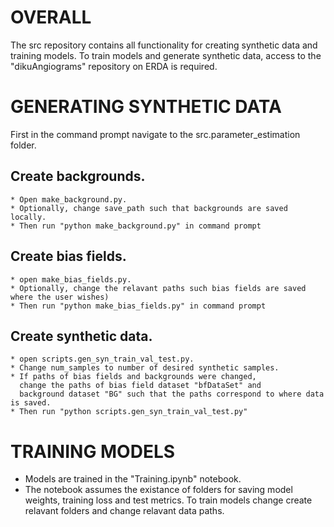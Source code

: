 # OVERALL

The src repository contains all functionality for creating synthetic data and training models. 
To train models and generate synthetic data, access to the "dikuAngiograms" repository on ERDA is required.


# GENERATING SYNTHETIC DATA

First in the command prompt navigate to the src.parameter_estimation folder.

## Create backgrounds. 
	* Open make_background.py. 
	* Optionally, change save_path such that backgrounds are saved locally.
	* Then run "python make_background.py" in command prompt

## Create bias fields. 
	* open make_bias_fields.py. 
	* Optionally, change the relavant paths such bias fields are saved where the user wishes)
	* Then run "python make_bias_fields.py" in command prompt

## Create synthetic data. 
	* open scripts.gen_syn_train_val_test.py. 
	* Change num_samples to number of desired synthetic samples. 
	* If paths of bias fields and backgrounds were changed, 
	  change the paths of bias field dataset "bfDataSet" and
	  background dataset "BG" such that the paths correspond to where data is saved.
	* Then run "python scripts.gen_syn_train_val_test.py"


# TRAINING MODELS

* Models are trained in the "Training.ipynb" notebook. 
* The notebook assumes the existance of folders for saving model weights, training loss and test metrics. 
To train models change create relavant folders and change relavant data paths. 
